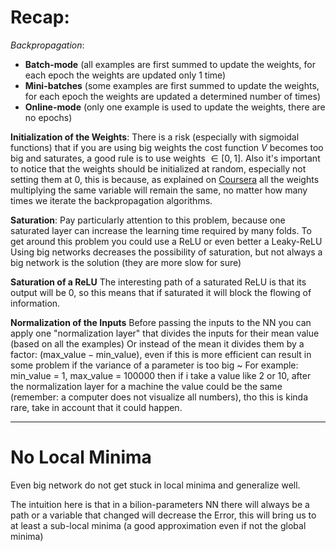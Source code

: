 # Recap:
*Backpropagation*:
- **Batch-mode** (all examples are first summed to update the weights, for each epoch the weights are updated only 1 time)
- **Mini-batches** (some examples are first summed to update the weights, for each epoch the weights are updated a determined number of times)
- **Online-mode** (only one example is used to update the weights, there are no epochs)

**Initialization of the Weights**:
There is a risk (especially with sigmoidal functions) that if you are using big weights the cost function $V$ becomes too big and saturates, a good rule is to use weights $\in [0, 1$].
Also it's important to notice that the weights should be initialized at random, especially not setting them at $0$, this is because, as explained on [Coursera](https://www.coursera.org/learn/machine-learning/lecture/ND5G5/random-initialization) all the weights multiplying the same variable will remain the same, no matter how many times we iterate the backpropagation algorithms.

**Saturation**:
Pay particularly attention to this problem, because one saturated layer can increase the learning time required by many folds.
To get around this problem you could use a ReLU or even better a Leaky-ReLU
Using big networks decreases the possibility of saturation, but not always a big network is the solution (they are more slow for sure)

**Saturation of a ReLU**
The interesting path of a saturated ReLU is that its output will be 0, so this means that if saturated it will block the flowing of information.

**Normalization of the Inputs**
Before passing the inputs to the NN you can apply one "normalization layer" that divides the inputs for their mean value (based on all the examples)
Or instead of the mean it divides them by a factor: $(\text{max\_value} - \text{min\_value})$, even if this is more efficient can result in some problem if the variance of a parameter is too big 
~ For example: $\text{min\_value = 1}$, $\text{max\_value = 100000}$ then if i take a value like $2$ or $10$, after the normalization layer for a machine the value could be the same (remember: a computer does not visualize all numbers), tho this is kinda rare, take in account that it could happen.

---
# No Local Minima
Even big network do not get stuck in local minima and generalize well.

The intuition here is that in a bilion-parameters NN there will always be a path or a variable that changed will decrease the Error, this will bring us to at least a sub-local minima (a good approximation even if not the global minima)